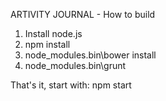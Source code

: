 ARTIVITY JOURNAL - How to build

1. Install node.js
2. npm install
3. node_modules\.bin\bower install
4. node_modules\.bin\grunt

That's it, start with:
npm start